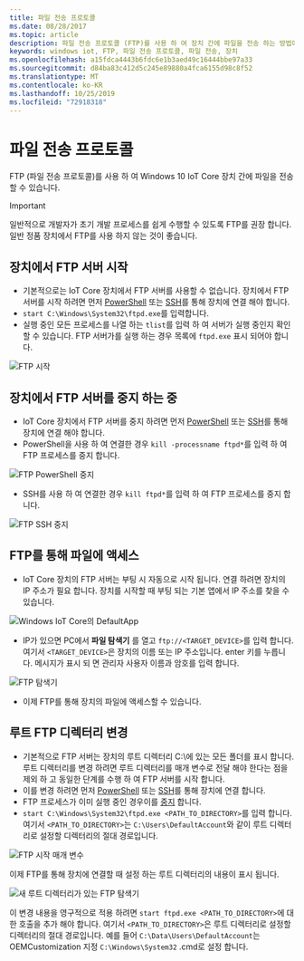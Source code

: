 ```yaml
---
title: 파일 전송 프로토콜
ms.date: 08/28/2017
ms.topic: article
description: 파일 전송 프로토콜 (FTP)를 사용 하 여 장치 간에 파일을 전송 하는 방법에 대해 알아봅니다.
keywords: windows iot, FTP, 파일 전송 프로토콜, 파일 전송, 장치
ms.openlocfilehash: a15fdca4443b6fdc6e1b3aed49c16444bbe97a33
ms.sourcegitcommit: d84ba83c412d5c245e89880a4fca6155d98c8f52
ms.translationtype: MT
ms.contentlocale: ko-KR
ms.lasthandoff: 10/25/2019
ms.locfileid: "72918318"
---
```

# <a name="file-transfer-protocol"></a>파일 전송 프로토콜
FTP (파일 전송 프로토콜)를 사용 하 여 Windows 10 IoT Core 장치 간에 파일을 전송할 수 있습니다.

> [!IMPORTANT]
> 일반적으로 개발자가 초기 개발 프로세스를 쉽게 수행할 수 있도록 FTP를 권장 합니다. 일반 정품 장치에서 FTP를 사용 하지 않는 것이 좋습니다.

## <a name="starting-the-ftp-server-on-your-device"></a>장치에서 FTP 서버 시작
* 기본적으로는 IoT Core 장치에서 FTP 서버를 사용할 수 없습니다.  장치에서 FTP 서버를 시작 하려면 먼저 [PowerShell](../connect-your-device/PowerShell.md) 또는 [SSH](../connect-your-device/SSH.md)를 통해 장치에 연결 해야 합니다.
* `start C:\Windows\System32\ftpd.exe`를 입력합니다.
* 실행 중인 모든 프로세스를 나열 하는 `tlist`를 입력 하 여 서버가 실행 중인지 확인할 수 있습니다.  FTP 서버가를 실행 하는 경우 목록에 `ftpd.exe` 표시 되어야 합니다.

![FTP 시작](../media/ftp/ftp_start.png)

## <a name="stopping-the-ftp-server-on-your-devicea-namestopftp"></a>장치에서 FTP 서버를 중지 하는 중<a name="stopftp"/>
* IoT Core 장치에서 FTP 서버를 중지 하려면 먼저 [PowerShell](../connect-your-device/PowerShell.md) 또는 [SSH](../connect-your-device/SSH.md)를 통해 장치에 연결 해야 합니다.
* PowerShell을 사용 하 여 연결한 경우 `kill -processname ftpd*`를 입력 하 여 FTP 프로세스를 중지 합니다.

![FTP PowerShell 중지](../media/ftp/ftp_kill_powershell.png)

* SSH를 사용 하 여 연결한 경우 `kill ftpd*`를 입력 하 여 FTP 프로세스를 중지 합니다.

![FTP SSH 중지](../media/ftp/ftp_kill_ssh.png)

## <a name="accessing-your-files-over-ftp"></a>FTP를 통해 파일에 액세스
* IoT Core 장치의 FTP 서버는 부팅 시 자동으로 시작 됩니다.  연결 하려면 장치의 IP 주소가 필요 합니다.  장치를 시작할 때 부팅 되는 기본 앱에서 IP 주소를 찾을 수 있습니다.

![Windows IoT Core의 DefaultApp](../media/ftp/DefaultApp.png)

* IP가 있으면 PC에서 **파일 탐색기** 를 열고 `ftp://<TARGET_DEVICE>`를 입력 합니다. 여기서 `<TARGET_DEVICE>`은 장치의 이름 또는 IP 주소입니다. enter 키를 누릅니다.  메시지가 표시 되 면 관리자 사용자 이름과 암호를 입력 합니다.

![FTP 탐색기](../media/ftp/ftp_explorer.png)

* 이제 FTP를 통해 장치의 파일에 액세스할 수 있습니다.

## <a name="changing-the-root-ftp-directory"></a>루트 FTP 디렉터리 변경
* 기본적으로 FTP 서버는 장치의 루트 디렉터리 C:\\에 있는 모든 폴더를 표시 합니다.  루트 디렉터리를 변경 하려면 루트 디렉터리를 매개 변수로 전달 해야 한다는 점을 제외 하 고 동일한 단계를 수행 하 여 FTP 서버를 시작 합니다.
* 이를 변경 하려면 먼저 [PowerShell](../connect-your-device/PowerShell.md) 또는 [SSH](../connect-your-device/SSH.md)를 통해 장치에 연결 합니다.
* FTP 프로세스가 이미 실행 중인 경우이를 [중지](#stopftp) 합니다.
* `start C:\Windows\System32\ftpd.exe <PATH_TO_DIRECTORY>`를 입력 합니다. 여기서 `<PATH_TO_DIRECTORY>`는 `C:\Users\DefaultAccount`와 같이 루트 디렉터리로 설정할 디렉터리의 절대 경로입니다.

![FTP 시작 매개 변수](../media/ftp/ftp_start_parameter.png)

이제 FTP를 통해 장치에 연결할 때 설정 하는 루트 디렉터리의 내용이 표시 됩니다.

![새 루트 디렉터리가 있는 FTP 탐색기](../media/ftp/ftp_explorer_parameter.png)

이 변경 내용을 영구적으로 적용 하려면 `start ftpd.exe <PATH_TO_DIRECTORY>`에 대 한 호출을 추가 해야 합니다. 여기서 `<PATH_TO_DIRECTORY>`은 루트 디렉터리로 설정할 디렉터리의 절대 경로입니다. 예를 들어 `C:\Data\Users\DefaultAccount`는 OEMCustomization 지정 `C:\Windows\System32` .cmd로 설정 합니다.
